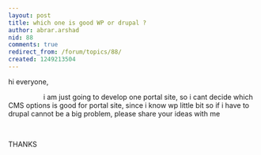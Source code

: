 ```yaml
---
layout: post
title: which one is good WP or drupal ?
author: abrar.arshad
nid: 88
comments: true
redirect_from: /forum/topics/88/
created: 1249213504
---
```

<p>hi everyone,</p>
<p>&nbsp;&nbsp;&nbsp;&nbsp;&nbsp;&nbsp;&nbsp;&nbsp;&nbsp;&nbsp;&nbsp;&nbsp;&nbsp;&nbsp;&nbsp;&nbsp;&nbsp; i am just going to develop one portal site, so i cant decide which CMS&nbsp;options is good for portal site, since i know wp little bit so if i have to drupal cannot be a big problem, please share your ideas with me</p>
<p>&nbsp;</p>
<p>THANKS</p>
